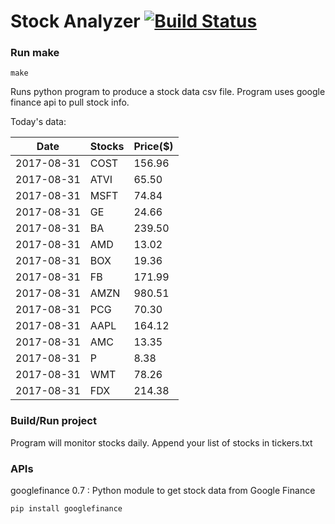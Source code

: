# Stock Analyzer [![Build Status](https://travis-ci.org/ogoyal/StockAnalyzer.svg?branch=master)](https://travis-ci.org/ogoyal/StockAnalyzer)

### Run make
```
make
```

Runs python program to produce a stock data csv file. Program uses google finance api to pull stock info.

Today's data:

| Date| Stocks| Price($) | 
| --- | --- | ---  | 
| 2017-08-31| COST| 156.96 | 
| 2017-08-31| ATVI| 65.50 | 
| 2017-08-31| MSFT| 74.84 | 
| 2017-08-31| GE| 24.66 | 
| 2017-08-31| BA| 239.50 | 
| 2017-08-31| AMD| 13.02 | 
| 2017-08-31| BOX| 19.36 | 
| 2017-08-31| FB| 171.99 | 
| 2017-08-31| AMZN| 980.51 | 
| 2017-08-31| PCG| 70.30 | 
| 2017-08-31| AAPL| 164.12 | 
| 2017-08-31| AMC| 13.35 | 
| 2017-08-31| P| 8.38 | 
| 2017-08-31| WMT| 78.26 | 
| 2017-08-31| FDX| 214.38 | 

### Build/Run project

Program will monitor stocks daily. Append your list of stocks in tickers.txt

### APIs
googlefinance 0.7 : Python module to get stock data from Google Finance

```
pip install googlefinance
```

